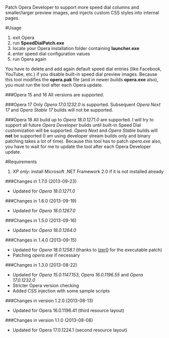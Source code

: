 Patch Opera Developer to support more speed dial columns and smaller/larger preview images, and injects custom CSS styles into internal pages.

#Usage
1. exit Opera
2. run **SpeedDialPatch.exe**
3. locate your Opera installation folder containing **launcher.exe**
4. enter speed dial configuration values
5. run Opera again

You have to delete and add again default speed dial entries (like Facebook, YouTube, etc.) if you disable built-in speed dial preview images. Because this tool modifies the **opera.pak** file (and in newer builds **opera.exe** also), you must run the tool after each Opera update.

###Opera 15 and 16
All versions are supported. 

###Opera 17
Only *Opera 17.0.1232.0* is supported. Subsequent *Opera Next 17* and *Opera Stable 17* builds will not be supported.

###Opera 18
All build up to *Opera 18.0.1271.0* are supported. I will try to support all future *Opera Developer* builds until built-in Speed Dial customization will be supported. *Opera Next* and *Opera Stable* builds will **not** be supported (I am using developer stream builds only and binary patching takes a lot of time). Because this tool has to patch *opera.exe* also, you have to wait for me to update the tool after each Opera Developer update.

#Requirements
1. *XP only:* install Microsoft .NET Framework 2.0 if it is not installed already 

###Changes in 1.7.0 (2013-09-23)
* Updated for *Opera 18.0.1271.0*

###Changes in 1.6.0 (2013-09-19)
* Updated for *Opera 18.0.1267.0*

###Changes in 1.5.0 (2013-09-16)
* Updated for *Opera 18.0.1264.0*

###Changes in 1.4.0 (2013-09-15)
* Updated for *Opera 18.0.1258.1* (thanks to [Izer0](http://my.opera.com/nanit76/about/) for the executable patch)
* Patching *opera.exe* if necessary

###Changes in 1.3.0 (2013-08-22)
* Updated for *Opera 15.0.1147.153*, *Opera 16.0.1196.55* and *Opera 17.0.1232.0*
* Stricter Opera version checking
* Added CSS injection with some sample scripts

###Changes in version 1.2.0 (2013-08-13)
* Updated for Opera 16.0.1196.41 (third resource layout)

###Changes in version 1.1.0 (2013-08-08)
* Updated for Opera 17.0.1224.1 (second resource layout)

